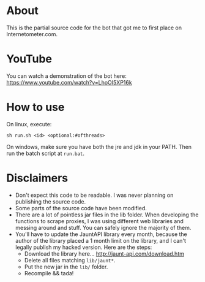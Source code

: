 # About
This is the partial source code for the bot that got me to first place on Internetometer.com.

# YouTube
You can watch a demonstration of the bot here: https://www.youtube.com/watch?v=LhoOI5XP16k

# How to use
On linux, execute:
```
sh run.sh <id> <optional:#ofthreads>
```

On windows, make sure you have both the jre and jdk in your PATH. Then run the batch script at `run.bat`.

# Disclaimers
- Don't expect this code to be readable. I was never planning on publishing the source code.
- Some parts of the source code have been modified.
- There are a lot of pointless jar files in the lib folder. When developing the functions to scrape proxies, I was using different web libraries and messing around and stuff. You can safely ignore the majority of them.
- You'll have to update the JauntAPI library every month, because the author of the library placed a 1 month limit on the library, and I can't legally publish my hacked version. Here are the steps:
  - Download the library here... http://jaunt-api.com/download.htm
  - Delete all files matching `lib/jaunt*`.
  - Put the new jar in the `lib/` folder.
  - Recompile && tada!
